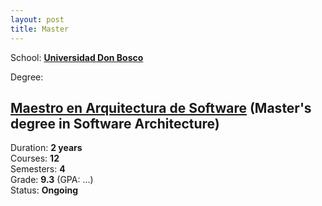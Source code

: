 ```yaml
---
layout: post
title: Master
---
```


School: **[Universidad Don Bosco][udb-link]**

Degree:

## [Maestro en Arquitectura de Software][msc-link] (Master's degree in Software Architecture)

Duration: **2 years**  
Courses: **12**  
Semesters: **4**    
Grade: **9.3** (GPA: ...)  
Status: **Ongoing**
 

[udb-link]: https://www.udb.edu.sv/udb/
[msc-link]: https://www.udbvirtual.edu.sv/maestria_arquitectura_software
